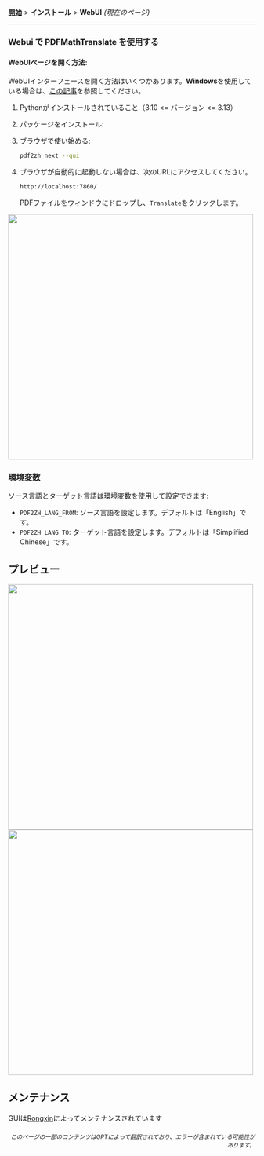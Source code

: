 [**開始**](./getting-started.md) > **インストール** > **WebUI** _(現在のページ)_

---

### Webui で PDFMathTranslate を使用する

#### WebUIページを開く方法:

WebUIインターフェースを開く方法はいくつかあります。**Windows**を使用している場合は、[この記事](./INSTALLATION_winexe.md)を参照してください。

1. Pythonがインストールされていること（3.10 <= バージョン <= 3.13）

2. パッケージをインストール:

3. ブラウザで使い始める:

    ```bash
    pdf2zh_next --gui
    ```

4. ブラウザが自動的に起動しない場合は、次のURLにアクセスしてください。

    ```bash
    http://localhost:7860/
    ```

    PDFファイルをウィンドウにドロップし、`Translate`をクリックします。

<!-- <img src="./images/gui.gif" width="500"/> -->
<img src='./../images/gui.gif' width="500"/>

### 環境変数

ソース言語とターゲット言語は環境変数を使用して設定できます:

- `PDF2ZH_LANG_FROM`: ソース言語を設定します。デフォルトは「English」です。
- `PDF2ZH_LANG_TO`: ターゲット言語を設定します。デフォルトは「Simplified Chinese」です。

## プレビュー

<img src="./../images/before.png" width="500"/>
<img src="./../images/after.png" width="500"/>

## メンテナンス

GUIは[Rongxin](https://github.com/reycn)によってメンテナンスされています

<div align="right"> 
<h6><small>このページの一部のコンテンツはGPTによって翻訳されており、エラーが含まれている可能性があります。</small></h6>